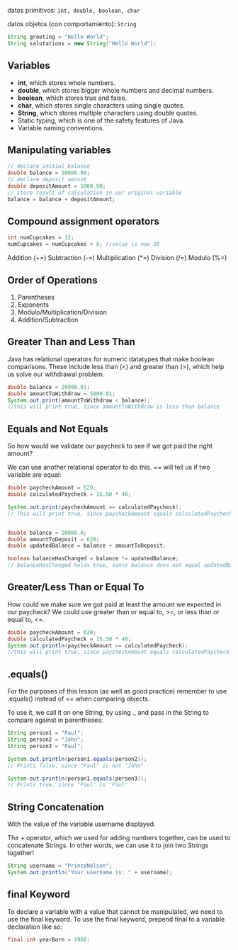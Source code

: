 datos primitivos:
```int, double, boolean, char``` 

datos objetos (con comportamiento):
```String```

```java
String greeting = "Hello World";
String salutations = new String("Hello World");
```

## Variables
* **int**, which stores whole numbers. 
* **double**, which stores bigger whole numbers and decimal numbers.
* **boolean**, which stores true and false.
* **char**, which stores single characters using single quotes.
* **String**, which stores multiple characters using double quotes.
* Static typing, which is one of the safety features of Java.
* Variable naming conventions.

## Manipulating variables
```java
// declare initial balance
double balance = 20000.99;
// declare deposit amount
double depositAmount = 1000.00;
// store result of calculation in our original variable
balance = balance + depositAmount;
```

## Compound assignment operators
```java
int numCupcakes = 12;
numCupcakes = numCupcakes + 8; //value is now 20
```

Addition (+=)
Subtraction (-=)
Multiplication (*=)
Division (/=)
Modulo (%=)

## Order of Operations

1. Parentheses
2. Exponents
3. Modulo/Multiplication/Division
4. Addition/Subtraction

## Greater Than and Less Than

Java has relational operators for numeric datatypes that make boolean comparisons. These include less than (<) and greater than (>), which help us solve our withdrawal problem.

```java
double balance = 20000.01;
double amountToWithdraw = 5000.01;
System.out.print(amountToWithdraw < balance);
//this will print true, since amountToWithdraw is less than balance
```

## Equals and Not Equals

So how would we validate our paycheck to see if we got paid the right amount?

We can use another relational operator to do this. == will tell us if two variable are equal:

```java
double paycheckAmount = 620;
double calculatedPaycheck = 15.50 * 40;

System.out.print(paycheckAmount == calculatedPaycheck);
// This will print true, since paycheckAmount equals calculatedPaycheck


double balance = 20000.0;
double amountToDeposit = 620;
double updatedBalance = balance + amountToDeposit;

boolean balanceHasChanged = balance != updatedBalance;
// balanceHasChanged holds true, since balance does not equal updatedBalance
```

## Greater/Less Than or Equal To

How could we make sure we got paid at least the amount we expected in our paycheck? We could use greater than or equal to, >=, or less than or equal to, <=.

```java
double paycheckAmount = 620;
double calculatedPaycheck = 15.50 * 40;
System.out.println(paycheckAmount >= calculatedPaycheck);
//this will print true, since paycheckAmount equals calculatedPaycheck
```

## .equals()

For the purposes of this lesson (as well as good practice) remember to use .equals() instead of == when comparing objects.

To use it, we call it on one String, by using ., and pass in the String to compare against in parentheses:

```java
String person1 = "Paul";
String person2 = "John";
String person3 = "Paul";

System.out.println(person1.equals(person2));
// Prints false, since "Paul" is not "John"

System.out.println(person1.equals(person3));
// Prints true, since "Paul" is "Paul"
```

## String Concatenation

With the value of the variable username displayed.

The + operator, which we used for adding numbers together, can be used to concatenate Strings. In other words, we can use it to join two Strings together!

```java
String username = "PrinceNelson";
System.out.println("Your username is: " + username);
```

## final Keyword

To declare a variable with a value that cannot be manipulated, we need to use the final keyword. To use the final keyword, prepend final to a variable declaration like so:

```java
final int yearBorn = 1968;
```